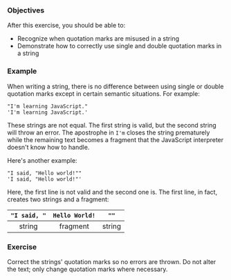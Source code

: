 <!--{ ids:[], language:'JavaScript', type:'workshop', order: 5, name:'Strings', description:'Recognize and demonstrate the correct use of quotation marks in strings.' }-->

### Objectives

After this exercise, you should be able to:

- Recognize when quotation marks are misused in a string
- Demonstrate how to correctly use single and double quotation marks in a string

### Example

When writing a string, there is no difference between using single or double quotation marks except in certain semantic situations. For example:

```
"I'm learning JavaScript."
'I'm learning JavaScript.'
```

These strings are not equal. The first string is valid, but the second string will throw an error. The apostrophe in `I'm` closes the string prematurely while the remaining text becomes a fragment that the JavaScript interpreter doesn't know how to handle.

Here's another example:

```
"I said, "Hello world!""
'I said, "Hello world!"'
```

Here, the first line is not valid and the second one is. The first line, in fact, creates two strings and a fragment:

| `"I said, "` | `Hello World!` | `""`   |
| :----------: | :------------: | :----: |
| string       | fragment       | string |

### Exercise

Correct the strings' quotation marks so no errors are thrown. Do not alter the text; only change quotation marks where necessary.
